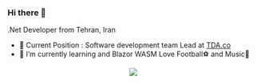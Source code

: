 ### Hi there 👋
.Net Developer from Tehran, Iran
- 🔭 Current Position : Software development team Lead at <a href="https://avizhegroup.com/">TDA.co</a>
- 🌱 I’m currently learning and Blazor WASM
Love Football⚽ and Music🤘
<p align="center">
  <img src="https://github-readme-stats.vercel.app/api?username=mirza-developer&show_icons=true&count_private=true&include_all_commits=true&theme=vision-friendly-dark" />
</p>

<!--
**mirza-developer/mirza-developer** is a ✨ _special_ ✨ repository because its `README.md` (this file) appears on your GitHub profile.

Here are some ideas to get you started:

- 🔭 I’m currently working on ...
- 🌱 I’m currently learning ...
- 👯 I’m looking to collaborate on ...
- 🤔 I’m looking for help with ...
- 💬 Ask me about ...
- 📫 How to reach me: ...
- 😄 Pronouns: ...
- ⚡ Fun fact: ...
-->
